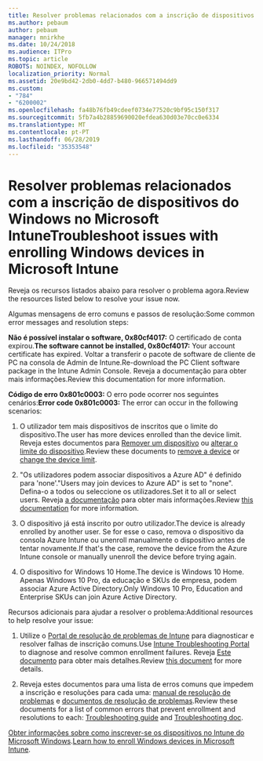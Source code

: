 ```yaml
---
title: Resolver problemas relacionados com a inscrição de dispositivos do Windows no Microsoft Intune
ms.author: pebaum
author: pebaum
manager: mnirkhe
ms.date: 10/24/2018
ms.audience: ITPro
ms.topic: article
ROBOTS: NOINDEX, NOFOLLOW
localization_priority: Normal
ms.assetid: 20e9bd42-2db0-4dd7-b480-966571494dd9
ms.custom:
- "784"
- "6200002"
ms.openlocfilehash: fa48b76fb49cdeef0734e77520c9bf95c150f317
ms.sourcegitcommit: 5fb7a4b28859690020efdea630d03e70cc0e6334
ms.translationtype: MT
ms.contentlocale: pt-PT
ms.lasthandoff: 06/28/2019
ms.locfileid: "35353548"
---
```

# <a name="troubleshoot-issues-with-enrolling-windows-devices-in-microsoft-intune"></a><span data-ttu-id="5ce78-102">Resolver problemas relacionados com a inscrição de dispositivos do Windows no Microsoft Intune</span><span class="sxs-lookup"><span data-stu-id="5ce78-102">Troubleshoot issues with enrolling Windows devices in Microsoft Intune</span></span>

<span data-ttu-id="5ce78-103">Reveja os recursos listados abaixo para resolver o problema agora.</span><span class="sxs-lookup"><span data-stu-id="5ce78-103">Review the resources listed below to resolve your issue now.</span></span>
  
<span data-ttu-id="5ce78-104">Algumas mensagens de erro comuns e passos de resolução:</span><span class="sxs-lookup"><span data-stu-id="5ce78-104">Some common error messages and resolution steps:</span></span>
  
 <span data-ttu-id="5ce78-105">**Não é possível instalar o software, 0x80cf4017:** O certificado de conta expirou.</span><span class="sxs-lookup"><span data-stu-id="5ce78-105">**The software cannot be installed, 0x80cf4017:** Your account certificate has expired.</span></span> <span data-ttu-id="5ce78-106">Voltar a transferir o pacote de software de cliente de PC na consola de Admin de Intune.</span><span class="sxs-lookup"><span data-stu-id="5ce78-106">Re-download the PC Client software package in the Intune Admin Console.</span></span> <span data-ttu-id="5ce78-107">Reveja a documentação para obter mais informações.</span><span class="sxs-lookup"><span data-stu-id="5ce78-107">Review this documentation for more information.</span></span>
  
 <span data-ttu-id="5ce78-108">**Código de erro 0x801c0003:** O erro pode ocorrer nos seguintes cenários:</span><span class="sxs-lookup"><span data-stu-id="5ce78-108">**Error code 0x801c0003:** The error can occur in the following scenarios:</span></span>
  
1. <span data-ttu-id="5ce78-109">O utilizador tem mais dispositivos de inscritos que o limite do dispositivo.</span><span class="sxs-lookup"><span data-stu-id="5ce78-109">The user has more devices enrolled than the device limit.</span></span> <span data-ttu-id="5ce78-110">Reveja estes documentos para [Remover um dispositivo](https://docs.microsoft.com/intune/devices-wipe) ou [alterar o limite do dispositivo](https://docs.microsoft.com/intune/enrollment-restrictions-set#set-device-limit-restrictions).</span><span class="sxs-lookup"><span data-stu-id="5ce78-110">Review these documents to [remove a device](https://docs.microsoft.com/intune/devices-wipe) or [change the device limit](https://docs.microsoft.com/intune/enrollment-restrictions-set#set-device-limit-restrictions).</span></span>

2. <span data-ttu-id="5ce78-111">"Os utilizadores podem associar dispositivos a Azure AD" é definido para 'none'.</span><span class="sxs-lookup"><span data-stu-id="5ce78-111">"Users may join devices to Azure AD" is set to "none".</span></span> <span data-ttu-id="5ce78-112">Defina-o a todos ou seleccione os utilizadores.</span><span class="sxs-lookup"><span data-stu-id="5ce78-112">Set it to all or select users.</span></span> <span data-ttu-id="5ce78-113">Reveja [a documentação](https://docs.microsoft.com/azure/active-directory/device-management-azure-portal#configure-device-settings) para obter mais informações.</span><span class="sxs-lookup"><span data-stu-id="5ce78-113">Review [this documentation](https://docs.microsoft.com/azure/active-directory/device-management-azure-portal#configure-device-settings) for more information.</span></span>

3. <span data-ttu-id="5ce78-114">O dispositivo já está inscrito por outro utilizador.</span><span class="sxs-lookup"><span data-stu-id="5ce78-114">The device is already enrolled by another user.</span></span> <span data-ttu-id="5ce78-115">Se for esse o caso, remova o dispositivo da consola Azure Intune ou unenroll manualmente o dispositivo antes de tentar novamente.</span><span class="sxs-lookup"><span data-stu-id="5ce78-115">If that's the case, remove the device from the Azure Intune console or manually unenroll the device before trying again.</span></span>

4. <span data-ttu-id="5ce78-116">O dispositivo for Windows 10 Home.</span><span class="sxs-lookup"><span data-stu-id="5ce78-116">The device is Windows 10 Home.</span></span> <span data-ttu-id="5ce78-117">Apenas Windows 10 Pro, da educação e SKUs de empresa, podem associar Azure Active Directory.</span><span class="sxs-lookup"><span data-stu-id="5ce78-117">Only Windows 10 Pro, Education and Enterprise SKUs can join Azure Active Directory.</span></span>

<span data-ttu-id="5ce78-118">Recursos adicionais para ajudar a resolver o problema:</span><span class="sxs-lookup"><span data-stu-id="5ce78-118">Additional resources to help resolve your issue:</span></span>
  
1. <span data-ttu-id="5ce78-119">Utilize o [Portal de resolução de problemas de Intune](https://devicemanagement.microsoft.com/#blade/Microsoft_Intune_DeviceSettings/TroubleshootBlade) para diagnosticar e resolver falhas de inscrição comuns.</span><span class="sxs-lookup"><span data-stu-id="5ce78-119">Use [Intune Troubleshooting Portal](https://devicemanagement.microsoft.com/#blade/Microsoft_Intune_DeviceSettings/TroubleshootBlade) to diagnose and resolve common enrollment failures.</span></span> <span data-ttu-id="5ce78-120">Reveja [Este documento](https://docs.microsoft.com/intune/help-desk-operators) para obter mais detalhes.</span><span class="sxs-lookup"><span data-stu-id="5ce78-120">Review [this document](https://docs.microsoft.com/intune/help-desk-operators) for more details.</span></span>

2. <span data-ttu-id="5ce78-121">Reveja estes documentos para uma lista de erros comuns que impedem a inscrição e resoluções para cada uma: [manual de resolução de problemas](https://support.microsoft.com/help/4089533/troubleshooting-windows-device-enrollment-problems-in-microsoft-intune) e [documentos de resolução de problemas](https://docs.microsoft.com/intune-classic/troubleshoot/troubleshoot-device-enrollment-in-intune).</span><span class="sxs-lookup"><span data-stu-id="5ce78-121">Review these documents for a list of common errors that prevent enrollment and resolutions to each: [Troubleshooting guide](https://support.microsoft.com/help/4089533/troubleshooting-windows-device-enrollment-problems-in-microsoft-intune) and [Troubleshooting doc](https://docs.microsoft.com/intune-classic/troubleshoot/troubleshoot-device-enrollment-in-intune).</span></span>

<span data-ttu-id="5ce78-122">[Obter informações sobre como inscrever-se os dispositivos no Intune do Microsoft Windows](https://docs.microsoft.com/intune/windows-enroll).</span><span class="sxs-lookup"><span data-stu-id="5ce78-122">[Learn how to enroll Windows devices in Microsoft Intune](https://docs.microsoft.com/intune/windows-enroll).</span></span>
